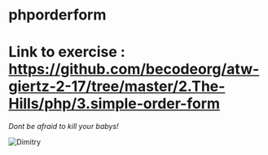 # phporderform

# Link to exercise : https://github.com/becodeorg/atw-giertz-2-17/tree/master/2.The-Hills/php/3.simple-order-form

*Dont be afraid to kill your babys!*

![Dimitry](https://pics.me.me/so-youre-telling-me-buildingawallisimmoral-but-killing-babies-is-a-47381539.png)
